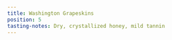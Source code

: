 ```yaml
---
title: Washington Grapeskins
position: 5
tasting-notes: Dry, crystallized honey, mild tannin
---
```


